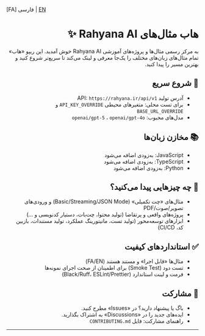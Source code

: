 [FA] فارسی | [EN](./README.en.md)

<div dir="rtl">

# هاب مثال‌های Rahyana AI ✨

به مرکز رسمی مثال‌ها و پروژه‌های آموزشی Rahyana AI خوش آمدید. این ریپو «هاب» تمام مثال‌های زبان‌های مختلف را یک‌جا معرفی و لینک می‌کند تا سریع‌تر شروع کنید و بهترین مسیر را پیدا کنید.

## 🚀 شروع سریع
- آدرس تولید API: `https://rahyana.ir/api/v1`
- برای تست محلی: متغیرهای محیطی `API_KEY_OVERRIDE` و `BASE_URL_OVERRIDE`
- مدل‌های محبوب: `openai/gpt-5` ، `openai/gpt-4o`

## 📚 مخازن زبان‌ها
- JavaScript: به‌زودی اضافه می‌شود
- TypeScript: به‌زودی اضافه می‌شود
- Python: به‌زودی اضافه می‌شود

## 🧩 چه چیزهایی پیدا می‌کنید؟
- مثال‌های «چت تکمیلی» (Basic/Streaming/JSON Mode) و ورودی‌های تصویر/صوت/PDF
- پروژه‌های واقعی و پرتقاضا (تولید محتوا، چت‌بات، دستیار کدنویسی و ...)
- ابزارهای توسعه‌محور (تولید تست، مانیتورینگ عملکرد، تولید مستندات، بازبین کد، CI/CD)

## ✅ استانداردهای کیفیت
- مثال‌ها «قابل اجرا» و مستند هستند (FA/EN)
- تست دود (Smoke Test) برای اطمینان از صحت اجرای نمونه‌ها
- فرمت و لینت استاندارد (Black/Ruff، ESLint/Prettier)

## 🤝 مشارکت
- باگ یا پیشنهاد دارید؟ در «Issues» مطرح کنید.
- ایده‌های جدید را در «Discussions» به اشتراک بگذارید.
- راهنمای مشارکت: فایل `CONTRIBUTING.md`

---

<!-- SEO: کلمات کلیدی -->
<!-- Rahyana AI، مثال هوش مصنوعی، GPT-5، GPT-4o، آموزش هوش مصنوعی، چت‌بات، تولید محتوا، Python، TypeScript، JavaScript، OpenAI-compatible, JSON Mode, استریم -->

</div>
